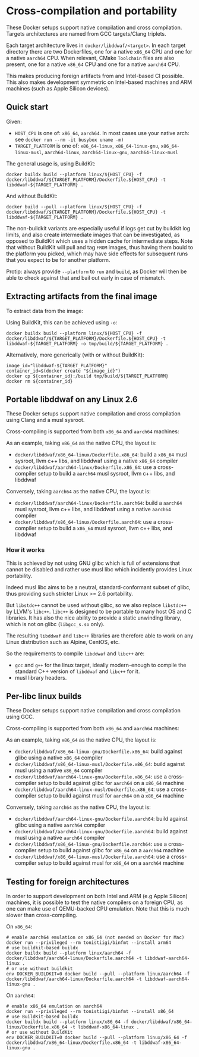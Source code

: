 # Cross-compilation and portability

These Docker setups support native compilation and cross compilation. Targets architectures are named from GCC targets/Clang triplets.

Each target architecture lives in `docker/libddwaf/<target>`. In each target directory there are two Dockerfiles, one for a native `x86_64` CPU and one for a native `aarch64` CPU. When relevant, CMake `Toolchain` files are also present, one for a native `x86_64` CPU and one for a native `aarch64` CPU.

This makes producing foreign artifacts from and Intel-based CI possible. This also makes development symmetric on Intel-based machines and ARM machines (such as Apple Silicon devices).

## Quick start

Given:

- `HOST_CPU` is one of: `x86_64`, `aarch64`. In most cases use your native arch: see `docker run --rm -it busybox uname -m)`
- `TARGET_PLATFORM` is one of: `x86_64-linux`, `x86_64-linux-gnu`, `x86_64-linux-musl`, `aarch64-linux`, `aarch64-linux-gnu`, `aarch64-linux-musl`

The general usage is, using BuildKit:

```
docker buildx build --platform linux/${HOST_CPU} -f docker/libddwaf/${TARGET_PLATFORM}/Dockerfile.${HOST_CPU} -t libddwaf-${TARGET_PLATFORM} .
```

And without BuildKit:

```
docker build --pull --platform linux/${HOST_CPU} -f docker/libddwaf/${TARGET_PLATFORM}/Dockerfile.${HOST_CPU} -t libddwaf-${TARGET_PLATFORM} .
```

The non-buildkit variants are especially useful if logs get cut by buildkit log limits, and also create intermediate images that can be investigated, as opposed to BuildKit which uses a hidden cache for intermediate steps.
Note that without BuildKit will pull and tag `FROM` images, thus having them bould to the platform you picked, which may have side effects for subsequent runs that you expect to be for another platform.

Protip: always provide `--platform` to `run` and `build`, as Docker will then be able to check against that and bail out early in case of mismatch.

## Extracting artifacts from the final image

To extract data from the image:

Using BuildKit, this can be achieved using `-o`:

```
docker buildx build --platform linux/${HOST_CPU} -f docker/libddwaf/${TARGET_PLATFORM}/Dockerfile.${HOST_CPU} -t libddwaf-${TARGET_PLATFORM} -o tmp/build/${TARGET_PLATFORM} .
```

Alternatively, more generically (with or without BuildKit):

```
image_id="libddwaf-${TARGET_PLATFORM}"
container_id=$(docker create "${image_id}")
docker cp ${container_id}:/build tmp/build/${TARGET_PLATFORM}
docker rm ${container_id}
```

## Portable libddwaf on any Linux 2.6

These Docker setups support native compilation and cross compilation using Clang and a musl sysroot.

Cross-compiling is supported from both `x86_64` and `aarch64` machines:

As an example, taking `x86_64` as the native CPU, the layout is:

- `docker/libddwaf/x86_64-linux/Dockerfile.x86_64`: build a `x86_64` musl sysroot, llvm c++ libs, and libddwaf using a native `x86_64` compiler
- `docker/libddwaf/aarch64-linux/Dockerfile.x86_64`: use a cross-compiler setup to build a `aarch64` musl sysroot, llvm c++ libs, and libddwaf

Conversely, taking `aarch64` as the native CPU, the layout is:

- `docker/libddwaf/aarch64-linux/Dockerfile.aarch64`: build a `aarch64` musl sysroot, llvm c++ libs, and libddwaf using a native `aarch64` compiler
- `docker/libddwaf/x86_64-linux/Dockerfile.aarch64`: use a cross-compiler setup to build a `x86_64` musl sysroot, llvm c++ libs, and libddwaf

### How it works

This is achieved by not using GNU glibc which is full of extensions that cannot be disabled and rather use musl libc which incidently provides Linux portability.

Indeed musl libc aims to be a neutral, standard-conformant subset of glibc, thus providing such stricter Linux >= 2.6 portability.

But `libstdc++` cannot be used without glibc, so we also replace `libstdc++` by LLVM's `libc++`. `libc++` is designed to be portable to many host OS and C libraries. It has also the nice ability to provide a static unwinding library, which is not on glibc (`libgcc_s.so` only).

The resulting `libddwaf` and `libc++` libraries are therefore able to work on any Linux distribution such as Alpine, CentOS, etc.

So the requirements to compile `libddwaf` and `libc++` are:

- `gcc` and `g++` for the linux target, ideally modern-enough to compile the standard C++ version of `libddwaf` and `libc++` for it.
- musl library headers.

## Per-libc linux builds

These Docker setups support native compilation and cross compilation using GCC.

Cross-compiling is supported from both `x86_64` and `aarch64` machines:

As an example, taking `x86_64` as the native CPU, the layout is:

- `docker/libddwaf/x86_64-linux-gnu/Dockerfile.x86_64`: build against glibc using a native `x86_64` compiler
- `docker/libddwaf/x86_64-linux-musl/Dockerfile.x86_64`: build against musl using a native `x86_64` compiler
- `docker/libddwaf/aarch64-linux-gnu/Dockerfile.x86_64`: use a cross-compiler setup to build against glibc for `aarch64` on a `x86_64` machine
- `docker/libddwaf/aarch64-linux-musl/Dockerfile.x86_64`: use a cross-compiler setup to build against musl for `aarch64` on a `x86_64` machine

Conversely, taking `aarch64` as the native CPU, the layout is:

- `docker/libddwaf/aarch64-linux-gnu/Dockerfile.aarch64`: build against glibc using a native `aarch64` compiler
- `docker/libddwaf/aarch64-linux-gnu/Dockerfile.aarch64`: build against musl using a native `aarch64` compiler
- `docker/libddwaf/x86_64-linux-gnu/Dockerfile.aarch64`: use a cross-compiler setup to build against glibc for `x86_64` on a `aarch64` machine
- `docker/libddwaf/x86_64-linux-musl/Dockerfile.aarch64`: use a cross-compiler setup to build against musl for `x86_64` on a `aarch64` machine


## Testing for foreign architectures

In order to support development on both Intel and ARM (e.g Apple Silicon) machines, it is possible to test the native compilers on a foreign CPU, as one can make use of QEMU-backed CPU emulation. Note that this is much slower than cross-compiling.

On `x86_64`:

```
# enable aarch64 emulation on x86_64 (not needed on Docker for Mac)
docker run --privileged --rm tonistiigi/binfmt --install arm64
# use buildkit-based buildx
docker buildx build --platform linux/aarch64 -f docker/libddwaf/aarch64-linux/Dockerfile.aarch64 -t libddwaf-aarch64-linux .
# or use without buildkit
env DOCKER_BUILDKIT=0 docker build --pull --platform linux/aarch64 -f docker/libddwaf/aarch64-linux/Dockerfile.aarch64 -t libddwaf-aarch64-linux-gnu .
```

On `aarch64`:

```
# enable x86_64 emulation on aarch64
docker run --privileged --rm tonistiigi/binfmt --install x86_64
# use BuildKit-based buildx
docker buildx build --platform linux/x86_64 -f docker/libddwaf/x86_64-linux/Dockerfile.x86_64 -t libddwaf-x86_64-linux .
# or use without BuildKit
env DOCKER_BUILDKIT=0 docker build --pull --platform linux/x86_64 -f docker/libddwaf/x86_64-linux/Dockerfile.x86_64 -t libddwaf-x86_64-linux-gnu .
```

